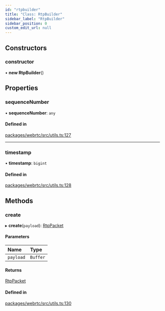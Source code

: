 ```yaml
---
id: "rtpbuilder"
title: "Class: RtpBuilder"
sidebar_label: "RtpBuilder"
sidebar_position: 0
custom_edit_url: null
---
```


## Constructors

### constructor

• **new RtpBuilder**()

## Properties

### sequenceNumber

• **sequenceNumber**: `any`

#### Defined in

[packages/webrtc/src/utils.ts:127](https://github.com/shinyoshiaki/werift-webrtc/blob/32ca930/packages/webrtc/src/utils.ts#L127)

___

### timestamp

• **timestamp**: `bigint`

#### Defined in

[packages/webrtc/src/utils.ts:128](https://github.com/shinyoshiaki/werift-webrtc/blob/32ca930/packages/webrtc/src/utils.ts#L128)

## Methods

### create

▸ **create**(`payload`): [RtpPacket](rtppacket.md)

#### Parameters

| Name | Type |
| :------ | :------ |
| `payload` | `Buffer` |

#### Returns

[RtpPacket](rtppacket.md)

#### Defined in

[packages/webrtc/src/utils.ts:130](https://github.com/shinyoshiaki/werift-webrtc/blob/32ca930/packages/webrtc/src/utils.ts#L130)

